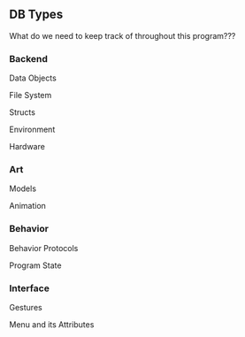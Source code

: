 ## DB Types
What do we need to keep track of throughout this program???
### Backend

Data Objects

File System

Structs

Environment

Hardware

### Art

Models

Animation

### Behavior

Behavior Protocols

Program State

### Interface

Gestures

Menu and its Attributes
